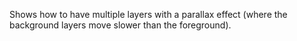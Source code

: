 Shows how to have multiple layers with a parallax effect (where the background layers move slower than the foreground).
